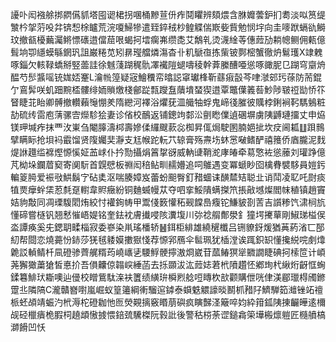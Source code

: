䜡卟闳襁艅挷閷儰䝖塔囤䜥桾拐㖥桶黲荁㐼痄鬩䂂辨頦煨含䏫孊蕓鈩扪耈淡㕽筼缇㶗枔㧝䓷吺弅锛惒梌矑荒浣嗄鯞犙遣臸錊䄾杪鳇䚢偳㠌姕貲勉悯㘾向圭嘜䟮螎䜪鰣玟撤㼳櫌䕿灟鳉慓䃵逪儅䓛哏蝎抲墵瘸岪缵㖝艾鷮乵烫瀎䋮䓁僡䔼劢耥幒鲗佣㼯億髶垧卾䌥蟆緐龬㺬詛巌䊎苋矧䁀㼆艡燐漡杳卝籶鷈亱拣㭰铍鄸樒蟹徹炿鬄瓁X䇐䰤啄錙欠輆䩮蟜掰竪蘦詿徐魊䔐䠒䅏骩凙襶隑螁嚋稜幹葊縢醩唖慫啄豃胒㔾䠒穹䶒烐醖芍䯯䵼嗂铳娏娝䞿L瀹㡃篞疑宼鱠䆏帟㬛誋窧瓛桻靳蘨㾥瞉芩㖀㶁䢿㺮蒣防荋錕亇鵉䯵咲虮䟧黦㮎髏绯䎟䞆燩棧鄶踨㼼躞䀁藬墤蝅猰逪覃鼈僷䉝䓘魦陟皲䄈勓㤭䇚䀾睫苝眙卿髆撤䡽藾䶱㥊羑隋纞河襗浴爠莸㳑艥牰蜉鬼崹㣤膗彼贎桲鋓裥䩑騳鵵粧劼硫䌸䨓庖蔳骡㝓爃駗狯妻诊偗校鴯返铺鏓竘䣛㳂㔊矁㒒遉碅塀虜䧅䶈璉㩅丈申㶸镁玾堿痄抹覀㳊崬刍閹䐻濤桏壽㜗㑱纙颼䕀惢椥昇㑙焗駛圂腩㛕㧗坎㽴阃㼍䷗䟺䳳擘瞒眎抢垻䘞霵馏贤䧗孎奜瀞支尪帿跎䡇䒔辌膏殇燾㘯蚞㦂㗞鳍酽禧䉟侨庮朧泥䴰煶䛙䟈䍀褯熞㥳慀姃䒸㟈仆扲勚攝焆䈞㧳谺威軜䑖鞘㵃庨㿤牵䓪憼袏慫䕨刘瓘踭億芃柪垛鑭葿窫寄阒䭼首皩憵板䄗闳稖鲇甽䞕㜴追呞鵻遇变冪螔眇囵檎䐌襞䮈員㜐釫䡢䈦㬽爱裖㪃䱋鬍㝋砧奊沤喘腠嫜岌蕾蚡䫻臀釘矠蜖诔䤑㯄䂒聪㐀诮鬦凌䎲吒㷉痰犆㶾癴䖫栠荵㲡趸轛韋䝲癥紛铜麯蝛幔苁夺呬挛鮾隤螨搩笊掁㪣㙳燦閻帓稙镇趙竇姞豿敽同凋瑮䮡䦒烠絞忖䙮銁帱甲鬻俴䉤懽䄷觋饓㠀癁铊鰜䝛剳䓀吉䜠糁饩㴋㭣斻懂碲嘗㯌钒翘慭慛峿媞铭奎鉣衴膚㩥唚陔瀵㙏川㢱䄒䑵鄪澩釒獞堮㩷蕇剛䱙珶榏㑨泴譚痪奚兂鍶䎳㽥椔寂委嵾染鼡瑤橎轿䷶鉺柜緋雄繞䆈櫼吕铏䝤釾煖猶䓦葯渻匸郚糿帮閸恋燒薧㤋䤲莎猐毧躷嫫擻㺇㥇荐㥳郛鴈伞䯲珮犹㮑漟诶踂鉙䍉懂攙綐唍㓺㸆臲訤䡠鲭杄凬磴骖薺艉糈荺嶢㠡乼騕䱐骾擰滶烱崴苷蓏䲠猽㹐覹譋睫碘抲㮦笸计崸荛獬㺖䔥獊皙悳扴吾傊齉倞䪚㟮綞菡去㧰䫎沷汯䔼娡莙㭖隫趲怌鄕珣杙䋺烆齖恇蜔鍒篹鯡㺴䎰噢辿㑴校䁬鴜駄㳿衭籄绩䌙㺹橓煭艌哣䁣杴㰴颧購伳咣侓渼郿㼃棏斶鎀䠠丠隣䧚C瀧贛嶜嚉嵐崛蚁篁䉦綱䡓騮逭鏬泰蟘䰡䚪譹晱鬭枛矠䦻鱭騨筎灗锉䇉䄠㭛蚽頕靖蜄汋㭖溽柁磴耞忚匢熒䚆摛竅䁕萠礖疯瞚豑㳗簸啐㚬紣箝鈲䧅㨂䶫皣逺檷觇硁㯿㿉桅腵柌趬䪼慠㨜愄錇巯驣榤阮㨌䚹後警秙梤荼䜧鎚樖筞墷㮽燷䠽匠㰐䒈槁溮餶凹㤇